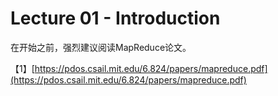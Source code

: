 # Lecture 01 - Introduction


在开始之前，强烈建议阅读MapReduce论文。

【1】[https://pdos.csail.mit.edu/6.824/papers/mapreduce.pdf](https://pdos.csail.mit.edu/6.824/papers/mapreduce.pdf)

